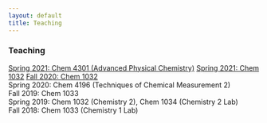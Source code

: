 ```yaml
---
layout: default
title: Teaching
---
```

### Teaching
[Spring 2021: Chem 4301 (Advanced Physical Chemistry)]() 
[Spring 2021: Chem 1032](chem1032_fall2020/Chem1032.md) 
[Fall 2020: Chem 1032](chem1032_fall2020/Chem1032.md)  
Spring 2020: Chem 4196 (Techniques of Chemical Measurement 2)  
Fall 2019: Chem 1033  
Spring 2019: Chem 1032 (Chemistry 2), Chem 1034 (Chemistry 2 Lab)  
Fall 2018: Chem 1033 (Chemistry 1 Lab) 
